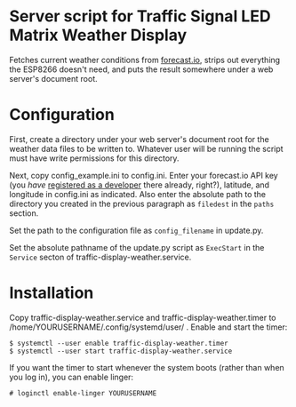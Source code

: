 # Server script for Traffic Signal LED Matrix Weather Display

Fetches current weather conditions from [forecast.io](http://forecast.io/),
strips out everything the ESP8266 doesn't need, and puts the result somewhere
under a web server's document root.

# Configuration

First, create a directory under your web server's document root for the weather
data files to be written to.  Whatever user will be running the script must
have write permissions for this directory.

Next, copy config_example.ini to config.ini.  Enter your forecast.io API key
(you _have_ [registered as a developer](https://developer.forecast.io) there
already, right?), latitude, and longitude in config.ini as indicated.  Also
enter the absolute path to the directory you created in the previous paragraph
as `filedest` in the `paths` section.

Set the path to the configuration file as `config_filename` in update.py.  

Set the absolute pathname of the update.py script as `ExecStart` in the
`Service` secton of traffic-display-weather.service.

# Installation

Copy traffic-display-weather.service and traffic-display-weather.timer to
/home/YOURUSERNAME/.config/systemd/user/ .  Enable and start the timer:

    $ systemctl --user enable traffic-display-weather.timer
    $ systemctl --user start traffic-display-weather.service

If you want the timer to start whenever the system boots (rather than when you
log in), you can enable linger:

    # loginctl enable-linger YOURUSERNAME
